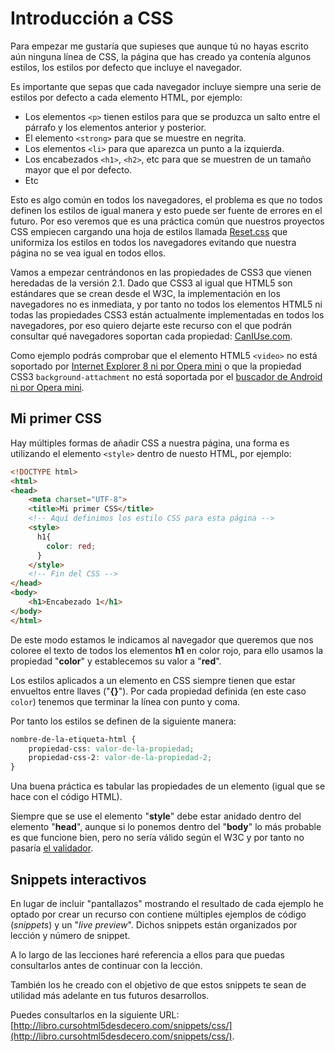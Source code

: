 # Introducción a CSS

Para empezar me gustaría que supieses que aunque tú no hayas escrito aún ninguna línea de CSS, la página que has creado ya contenía algunos estilos, los estilos por defecto que incluye el navegador.

Es importante que sepas que cada navegador incluye siempre una serie de estilos por defecto a cada elemento HTML, por ejemplo:

* Los elementos `<p>` tienen estilos para que se produzca un salto entre el párrafo y los elementos anterior y posterior.
* El elemento `<strong>` para que se muestre en negrita.
* Los elementos `<li>` para que aparezca un punto a la izquierda.
* Los encabezados `<h1>`, `<h2>`, etc para que se muestren de un tamaño mayor que el por defecto.
* Etc

Esto es algo común en todos los navegadores, el problema es que no todos definen los estilos de igual manera y esto puede ser fuente de errores en el futuro. Por eso veremos que es una práctica común que nuestros proyectos CSS empiecen cargando una hoja de estilos llamada [Reset.css](http://meyerweb.com/eric/tools/css/reset/) que uniformiza los estilos en todos los navegadores evitando que nuestra página no se vea igual en todos ellos.

Vamos a empezar centrándonos en las propiedades de CSS3 que vienen heredadas de la versión 2.1. Dado que CSS3 al igual que HTML5 son estándares que se crean desde el W3C, la implementación en los navegadores no es inmediata, y por tanto no todos los elementos HTML5 ni todas las propiedades CSS3 están actualmente implementadas en todos los navegadores, por eso quiero dejarte este recurso con el que podrán consultar qué navegadores soportan cada propiedad: [CanIUse.com](http://caniuse.com/).

Como ejemplo podrás comprobar que el elemento HTML5 `<video>` no está soportado por [Internet Explorer 8 ni por Opera mini](http://caniuse.com/#search=video) o que la propiedad CSS3 `background-attachment` no está soportada por el [buscador de Android ni por Opera mini](http://caniuse.com/#feat=background-attachment).

## Mi primer CSS

Hay múltiples formas de añadir CSS a nuestra página, una forma es utilizando el elemento `<style>` dentro de nuesto HTML, por ejemplo:

```html
<!DOCTYPE html>
<html>
<head>
    <meta charset="UTF-8">
    <title>Mi primer CSS</title>
    <!-- Aquí definimos los estilo CSS para esta página -->
    <style>
      h1{
        color: red;
      }
    </style>
    <!-- Fin del CSS -->
</head>
<body>
    <h1>Encabezado 1</h1>
</body>
</html>
```

De este modo estamos le indicamos al navegador que queremos que nos coloree el texto de todos los elementos **h1** en color rojo, para ello usamos la propiedad "**color**" y establecemos su valor a "**red**".

Los estilos aplicados a un elemento en CSS siempre tienen que estar envueltos entre llaves \("**{}**"\). Por cada propiedad definida \(en este caso `color`\) tenemos que terminar la línea con punto y coma.

Por tanto los estilos se definen de la siguiente manera:
```css
nombre-de-la-etiqueta-html {
    propiedad-css: valor-de-la-propiedad;
    propiedad-css-2: valor-de-la-propiedad-2;
}
```

Una buena práctica es tabular las propiedades de un elemento (igual que se hace con el código HTML).

Siempre que se use el elemento "**style**" debe estar anidado dentro del elemento "**head**", aunque si lo ponemos dentro del "**body**" lo más probable es que funcione bien, pero no sería válido según el W3C y por tanto no pasaría [el validador](https://validator.w3.org/nu/#textarea).

## Snippets interactivos

En lugar de incluir "pantallazos" mostrando el resultado de cada ejemplo he optado por crear un recurso con contiene múltiples ejemplos de código (*snippets*) y un "*live preview*". Dichos snippets están organizados por lección y número de snippet. 

A lo largo de las lecciones haré referencia a ellos para que puedas consultarlos antes de continuar con la lección.

También los he creado con el objetivo de que estos snippets te sean de utilidad más adelante en tus futuros desarrollos.

Puedes consultarlos en la siguiente URL: [http://libro.cursohtml5desdecero.com/snippets/css/](http://libro.cursohtml5desdecero.com/snippets/css/).
